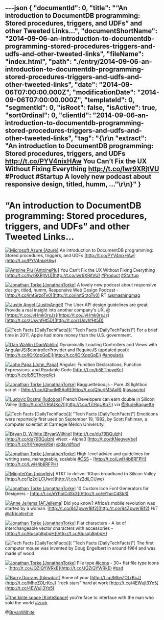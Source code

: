 ---json
{
  "documentId": 0,
  "title": "“An introduction to DocumentDB programming: Stored procedures, triggers, and UDFs” and other Tweeted Links…",
  "documentShortName": "2014-09-06-an-introduction-to-documentdb-programming-stored-procedures-triggers-and-udfs-and-other-tweeted-links",
  "fileName": "index.html",
  "path": "./entry/2014-09-06-an-introduction-to-documentdb-programming-stored-procedures-triggers-and-udfs-and-other-tweeted-links",
  "date": "2014-09-06T07:00:00.000Z",
  "modificationDate": "2014-09-06T07:00:00.000Z",
  "templateId": 0,
  "segmentId": 0,
  "isRoot": false,
  "isActive": true,
  "sortOrdinal": 0,
  "clientId": "2014-09-06-an-introduction-to-documentdb-programming-stored-procedures-triggers-and-udfs-and-other-tweeted-links",
  "tag": "{\r\n  \"extract\": \"An introduction to DocumentDB programming: Stored procedures, triggers, and UDFs http://t.co/PYV4nixHAw  You Can’t Fix the UX Without Fixing Everything http://t.co/lwr9XRjtVU #Product #Startup  A lovely new podcast about responsive design, titled, humm, ...\"\r\n}"
}
---

# “An introduction to DocumentDB programming: Stored procedures, triggers, and UDFs” and other Tweeted Links…

[<img alt="Microsoft Azure [Azure]" src="https://songhay.blob.core.windows.net/shared-social-twitter/Azure.jpeg">](http://t.co/vFtkLITsAX "Microsoft Azure [Azure]") <span>An introduction to DocumentDB programming: Stored procedures, triggers, and UDFs [http://t.co/PYV4nixHAw](http://t.co/PYV4nixHAw)</span>

[<img alt="Antoine Plu [AntoinePlu]" src="https://songhay.blob.core.windows.net/shared-social-twitter/AntoinePlu.jpeg">](http://t.co/ZCbubeQeZ6 "Antoine Plu [AntoinePlu]") <span>You Can’t Fix the UX Without Fixing Everything [http://t.co/lwr9XRjtVU](http://t.co/lwr9XRjtVU) [#Product](http://search.twitter.com/search?q=%23Product) [#Startup](http://search.twitter.com/search?q=%23Startup)</span>

[<img alt="Jonathan Torke [JonathanTorke]" src="https://songhay.blob.core.windows.net/shared-social-twitter/JonathanTorke.png">](http://t.co/os5uqU3MvE "Jonathan Torke [JonathanTorke]") <span>A lovely new podcast about responsive design, titled, humm, Responsive Web Design Podcast - [http://t.co/imtSrzoTv0](http://t.co/imtSrzoTv0) RT [@smashingmag](http://twitter.com/smashingmag)</span>

[<img alt="Justin Angel [JustinAngel]" src="https://songhay.blob.core.windows.net/shared-social-twitter/JustinAngel.png">](http://t.co/zpd6lxKxEA "Justin Angel [JustinAngel]") <span>The Uber API design guidelines are great. Provide a real insight into another company's UX. @ [https://t.co/JvHmk0rsJs](https://t.co/JvHmk0rsJs) [http://t.co/zUsvhfHt5D](http://t.co/zUsvhfHt5D)</span>

[<img alt="Tech Facts [DailyTechFacts]" src="https://songhay.blob.core.windows.net/shared-social-twitter/DailyTechFacts.jpeg">]( "Tech Facts [DailyTechFacts]") <span>For a brief time in 2011, Apple had more money than the U.S. government.</span>

[<img alt="Dan Wahlin [DanWahlin]" src="https://songhay.blob.core.windows.net/shared-social-twitter/DanWahlin.jpg">](http://t.co/c7NMlkWp7Q "Dan Wahlin [DanWahlin]") <span>Dynamically Loading Controllers and Views with AngularJS/$controllerProvider and RequireJS (updated post): [http://t.co/lOrXqpGpEi](http://t.co/lOrXqpGpEi) [#angularjs](http://search.twitter.com/search?q=%23angularjs)</span>

[<img alt="John Papa [John_Papa]" src="https://songhay.blob.core.windows.net/shared-social-twitter/John_Papa.png">](http://t.co/5WYl881Way "John Papa [John_Papa]") <span>Angular: Function Declarations, Function Expressions, and Readable&nbsp;Code [http://t.co/b5EThoyqKc](http://t.co/b5EThoyqKc)</span>

[<img alt="Jonathan Torke [JonathanTorke]" src="https://songhay.blob.core.windows.net/shared-social-twitter/JonathanTorke.png">](http://t.co/os5uqU3MvE "Jonathan Torke [JonathanTorke]") <span>Bagguettebox.js - Pure JS lightbox script - [http://t.co/QhuriM5AoR](http://t.co/QhuriM5AoR) [#javascript](http://search.twitter.com/search?q=%23javascript)</span>

[<img alt="Ludovic Bostral [ludobos]" src="https://songhay.blob.core.windows.net/shared-social-twitter/ludobos.jpeg">](http://t.co/9PqeQL5O29 "Ludovic Bostral [ludobos]") <span>French Developers can earn double in Silicon Valley [http://t.co/f7rRqUKo7l](http://t.co/f7rRqUKo7l) via [@RudeBaguette](http://twitter.com/RudeBaguette)</span>

[<img alt="Tech Facts [DailyTechFacts]" src="https://songhay.blob.core.windows.net/shared-social-twitter/DailyTechFacts.jpeg">]( "Tech Facts [DailyTechFacts]") <span>Emoticons were reportedly first used on September 19, 1982, by Scott Fahlman, a computer scientist at Carnegie Mellon University.</span>

[<img alt="Bryan D. Wilhite [BryanWilhite]" src="https://songhay.blob.core.windows.net/shared-social-twitter/BryanWilhite.jpeg">](http://t.co/UNdqV0Z1zz "Bryan D. Wilhite [BryanWilhite]") <span>[http://t.co/du79BQulzh](http://t.co/du79BQulzh) vNext - Alpha3 [http://t.co/tKNegveVbe](http://t.co/tKNegveVbe) [@davidfowl](http://twitter.com/davidfowl)</span>

[<img alt="Jonathan Torke [JonathanTorke]" src="https://songhay.blob.core.windows.net/shared-social-twitter/JonathanTorke.png">](http://t.co/os5uqU3MvE "Jonathan Torke [JonathanTorke]") <span>High-level advice and guidelines for writing sane, manageable, scalable [#CSS](http://search.twitter.com/search?q=%23CSS) - [http://t.co/LwH4b8RFPH](http://t.co/LwH4b8RFPH)</span>

[<img alt="MingfeiYan [mingfeiy]" src="https://songhay.blob.core.windows.net/shared-social-twitter/mingfeiy.jpeg">](http://t.co/KXIhoks2uh "MingfeiYan [mingfeiy]") <span>AT&T to deliver 1Gbps broadband to Silicon Valley [http://t.co/1z2diLCUwe](http://t.co/1z2diLCUwe)</span>

[<img alt="Jonathan Torke [JonathanTorke]" src="https://songhay.blob.core.windows.net/shared-social-twitter/JonathanTorke.png">](http://t.co/os5uqU3MvE "Jonathan Torke [JonathanTorke]") <span>10 Custom Icon Font Generators for Designers - [http://t.co/eYhoiCdSk3](http://t.co/eYhoiCdSk3)</span>

[<img alt="Anne Jellema [AFJellema]" src="https://songhay.blob.core.windows.net/shared-social-twitter/AFJellema.jpeg">](http://t.co/N9YYzqgOJ7 "Anne Jellema [AFJellema]") <span>Did you know? Africa’s mobile revolution was started by a woman. [http://t.co/84Zpww1Bf2](http://t.co/84Zpww1Bf2) H/T [@africatechie](http://twitter.com/africatechie)</span>

[<img alt="Jonathan Torke [JonathanTorke]" src="https://songhay.blob.core.windows.net/shared-social-twitter/JonathanTorke.png">](http://t.co/os5uqU3MvE "Jonathan Torke [JonathanTorke]") <span>Flat characters - A lot of interchangeable vector characters with accessories - [http://t.co/6usqb8pbpH](http://t.co/6usqb8pbpH)</span>

[<img alt="Tech Facts [DailyTechFacts]" src="https://songhay.blob.core.windows.net/shared-social-twitter/DailyTechFacts.jpeg">]( "Tech Facts [DailyTechFacts]") <span>The first computer mouse was invented by Doug Engelbert in around 1964 and was made of wood</span>

[<img alt="Jonathan Torke [JonathanTorke]" src="https://songhay.blob.core.windows.net/shared-social-twitter/JonathanTorke.png">](http://t.co/os5uqU3MvE "Jonathan Torke [JonathanTorke]") <span>File type [#icons](http://search.twitter.com/search?q=%23icons) - 30+ flat file type icons - [http://t.co/JQZiQYWRkE](http://t.co/JQZiQYWRkE) [#psd](http://search.twitter.com/search?q=%23psd)</span>

[<img alt="Barry Dorrans [blowdart]" src="https://songhay.blob.core.windows.net/shared-social-twitter/blowdart.jpg">](http://t.co/4FM5VuUDw3 "Barry Dorrans [blowdart]") <span>Some of your [http://t.co/MheZOLrKcJ](http://t.co/MheZOLrKcJ) "rock stars" hard at work [http://t.co/4EWujI3Yo5](http://t.co/4EWujI3Yo5)</span>

[<img alt="the kinte space [KinteSpace]" src="https://songhay.blob.core.windows.net/shared-social-twitter/KinteSpace.png">](http://t.co/s5roAXuR0y "the kinte space [KinteSpace]") <span>you're face to interface with the man who sold the world [#zuck](http://search.twitter.com/search?q=%23zuck)</span>

@[BryanWilhite](https://twitter.com/BryanWilhite)
